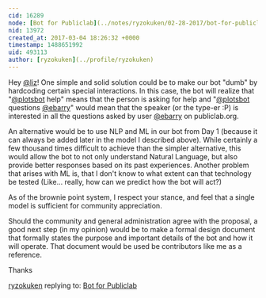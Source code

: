 ```yaml
---
cid: 16289
node: [Bot for Publiclab](../notes/ryzokuken/02-28-2017/bot-for-publiclab)
nid: 13972
created_at: 2017-03-04 18:26:32 +0000
timestamp: 1488651992
uid: 493113
author: [ryzokuken](../profile/ryzokuken)
---
```


Hey [@liz](/profile/liz)! One simple and solid solution could be to make our bot "dumb" by hardcoding certain special interactions. In this case, the bot will realize that "[@plotsbot](/profile/plotsbot) help" means that the person is asking for help and "[@plotsbot](/profile/plotsbot) questions [@ebarry](/profile/ebarry)" would mean that the speaker (or the type-er :P) is interested in all the questions asked by user [@ebarry](/profile/ebarry) on publiclab.org.

An alternative would be to use NLP and ML in our bot from Day 1 (because it can always be added later in the model I described above). While certainly a few thousand times difficult to achieve than the simpler alternative, this would allow the bot to not only understand Natural Language, but also provide better responses based on its past experiences. Another problem that arises with ML is, that I don't know to what extent can that technology be tested (Like... really, how can we predict how the bot will act?)

As of the brownie point system, I respect your stance, and feel that a single model is sufficient for community appreciation. 

Should the community and general administration agree with the proposal, a good next step (in my opinion) would be to make a formal design document that formally states the purpose and important details of the bot and how it will operate. That document would be used be contributors like me as a reference.

Thanks

[ryzokuken](../profile/ryzokuken) replying to: [Bot for Publiclab](../notes/ryzokuken/02-28-2017/bot-for-publiclab)

